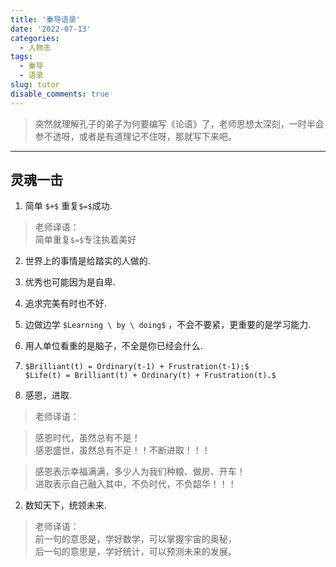 ```yaml
---
title: '秦导语录'
date: '2022-07-13'
categories:
  - 人物志
tags:
  - 秦导
  - 语录
slug: tutor
disable_comments: true
---
```

> 突然就理解孔子的弟子为何要编写《论语》了，老师思想太深刻，一时半会参不透呀，或者是有道理记不住呀，那就写下来吧。
---
## 灵魂一击
1. 简单 `$+$` 重复`$=$`成功.
 > 老师译语：  
简单重复`$=$`专注执着美好
2. 世界上的事情是给踏实的人做的.
1. 优秀也可能因为是自卑.
1. 追求完美有时也不好.
1. 边做边学 `$Learning \ by \ doing$` ，不会不要紧，更重要的是学习能力.
1. 用人单位看重的是脑子，不全是你已经会什么.
1. `$Brilliant(t) = Ordinary(t-1) + Frustration(t-1);$`   
`$Life(t) = Brilliant(t) + Ordinary(t) + Frustration(t).$`

2. 感恩，进取.
 > 老师译语： 

 > 感恩时代，虽然总有不是！   
感恩盛世，虽然总有不足！！不断进取！！！

 > 感恩表示幸福满满，多少人为我们种粮、做房、开车！   
进取表示自己融入其中，不负时代，不负韶华！！！
2. 数知天下，统领未来.
 > 老师译语：  
前一句的意思是，学好数学，可以掌握宇宙的奥秘，  
后一句的意思是，学好统计，可以预测未来的发展。



